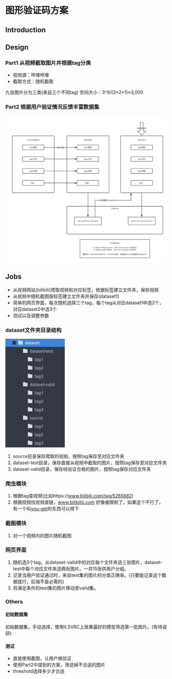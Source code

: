 # 图形验证码方案

## Introduction

## Design
### Part1 从视频截取图片并根据tag分类
- 视频源：哔哩哔哩
- 截取方式：随机截取

九张图片分为三类(来自三个不同tag)
空间大小：3^9/(3×2×1)≈3,000

### Part2 根据用户验证情况反馈丰富数据集

![](src/数据流图.png)

## Jobs
- 从视频网站(bilibili)爬取视频和对应标签，依据标签建立文件夹，保存视频
- 从视频中随机截图按标签建立文件夹并保存(dataset1)
- 简单的网页界面，每次随机选择三个tag，每个tag从对应dataset1中选2个，对应dataset2中选3个
- 测试以及调整参数

### dataset文件夹目录结构
![](src/directoryTree.png)
1. source目录保存爬取的视频，按照tag保存至对应文件夹
2. dataset-test目录，保存直接从视频中截取的图片，按照tag保存至对应文件夹
3. dataset-valid目录，保存经验证合格的图片，按照tag保存对应文件夹

### 爬虫模块
1. 根据tag查视频(比如https://www.bilibili.com/tag/5265682)
2. 根据视频找视频直链，www.bilibilijj.com 好像被限制了，如果这个不行了，有一个叫[you-get](https://github.com/soimort/you-get)的东西可以用下

### 截图模块
1. 对一个视频内的图片随机截图

### 网页界面
1. 随机选3个tag，从dataset-valid中的对应每个文件夹选三张图片，dataset-test中每个对应文件夹选两张图片。一共15张供用户分组。
2. 记录当用户验证通过时，来自test集的图片的分类正确率。(只要能记录这个数据就行，后端不是必需的)
3. 将满足条件的test集的图片移动至valid集。

### Others
#### 初始数据集
初始数据集，手动选择，使用ILSVRC上效果最好的模型筛选第一批图片。(有待调研)

#### 测试
- 直接使用截图，让用户做验证
- 使用Part2中提到的方案，筛选掉不合适的图片
- threshold选择多少才合适